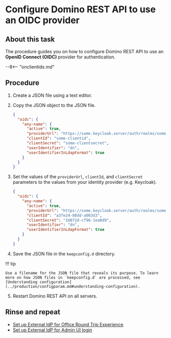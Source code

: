 # Configure Domino REST API to use an OIDC provider

## About this task

The procedure guides you on how to configure Domino REST API to use an **OpenID Connect (OIDC)** provider for authentication.

--8<-- "onclientids.md"

## Procedure

1. Create a JSON file using a text editor.
2. Copy the JSON object to the JSON file.

   ```json
   {
     "oidc": {
       "any-name": {
         "active": true,
         "providerUrl": "https://some.keycloak.server/auth/realms/some-realm",
         "clientId": "some-clientid",
         "clientSecret": "some-clientsecret",
         "userIdentifier": "dn",
         "userIdentifierInLdapFormat": true
       }
     }
   }
   ```

3. Set the values of the `providerUrl`, `clientId`, and `clientSecret` parameters to the values from your identity provider (e.g. Keycloak).

   ```json
   {
     "oidc": {
       "any-name": {
         "active": true,
         "providerUrl": "https://some.keycloak.server/auth/realms/some-realm",
         "clientId": "a3fe24-88dd-a003d3",
         "clientSecret": "16072d-cf96-1ea8d9",
         "userIdentifier": "dn",
         "userIdentifierInLdapFormat": true
       }
     }
   }
   ```

4. Save the JSON file in the `keepconfig.d` directory.

!!! tip

    Use a filename for the JSON file that reveals its purpose. To learn more on how JSON files in `keepconfig.d` are processed, see [Understanding configuration](../production/configparam.md#understanding-configuration).

5. Restart Domino REST API on all servers.

## Rinse and repeat

- [Set up External IdP for Office Round Trip Experience](roundtripidp.md)
- [Set up External IdP for Admin UI login](adminuiidp.md)
